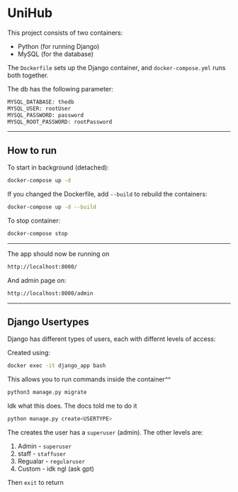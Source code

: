 # UniHub

This project consists of two containers:

* Python (for running Django)
* MySQL (for the database)

The `Dockerfile` sets up the Django container, and `docker-compose.yml` runs both together.

The db has the following parameter:
```bash
MYSQL_DATABASE: thedb
MYSQL_USER: rootUser
MYSQL_PASSWORD: password
MYSQL_ROOT_PASSWORD: rootPassword
```
---

## How to run
To start in background (detached):
```bash
docker-compose up -d 
```
If you changed the Dockerfile, add `--build` to rebuild the containers:
```bash
docker-compose up -d --build
```

To stop container:
```bash
docker-compose stop 
```

---
The app should now be running on 

```bash
http://localhost:8000/
```

And admin page on:
```bash
http://localhost:8000/admin
```

---
## Django Usertypes

Django has different types of users, each with differnt levels of access:

Created using:

```bash
docker exec -it django_app bash
```
This allows you to run commands inside the container^^
```bash
python3 manage.py migrate
```
Idk what this does. The docs told me to do it

```bash
python manage.py create<USERTYPE>
```
The creates the user has a `superuser` (admin).
The other levels are:
1. Admin - `superuser`
2. staff - `staffuser`
3. Regualar - `regularuser`
4. Custom - idk ngl (ask gpt)

Then `exit` to return 
